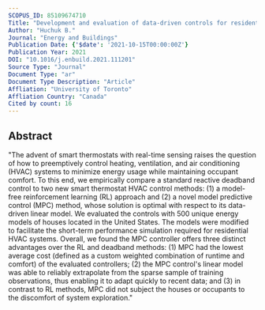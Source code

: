 ```yaml
---
SCOPUS_ID: 85109674710
Title: "Development and evaluation of data-driven controls for residential smart thermostats"
Author: "Huchuk B."
Journal: "Energy and Buildings"
Publication Date: {'$date': '2021-10-15T00:00:00Z'}
Publication Year: 2021
DOI: "10.1016/j.enbuild.2021.111201"
Source Type: "Journal"
Document Type: "ar"
Document Type Description: "Article"
Affliation: "University of Toronto"
Affliation Country: "Canada"
Cited by count: 16
---
```


## Abstract
"The advent of smart thermostats with real-time sensing raises the question of how to preemptively control heating, ventilation, and air conditioning (HVAC) systems to minimize energy usage while maintaining occupant comfort. To this end, we empirically compare a standard reactive deadband control to two new smart thermostat HVAC control methods: (1) a model-free reinforcement learning (RL) approach and (2) a novel model predictive control (MPC) method, whose solution is optimal with respect to its data-driven linear model. We evaluated the controls with 500 unique energy models of houses located in the United States. The models were modified to facilitate the short-term performance simulation required for residential HVAC systems. Overall, we found the MPC controller offers three distinct advantages over the RL and deadband methods: (1) MPC had the lowest average cost (defined as a custom weighted combination of runtime and comfort) of the evaluated controllers; (2) the MPC control's linear model was able to reliably extrapolate from the sparse sample of training observations, thus enabling it to adapt quickly to recent data; and (3) in contrast to RL methods, MPC did not subject the houses or occupants to the discomfort of system exploration."
